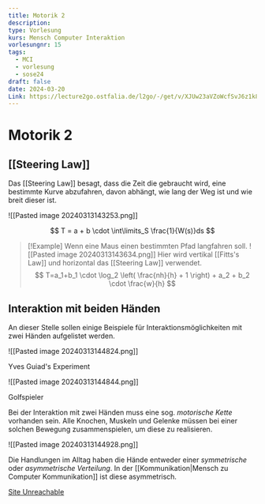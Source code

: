 ```yaml
---
title: Motorik 2
description: 
type: Vorlesung
kurs: Mensch Computer Interaktion
vorlesungnr: 15
tags:
  - MCI
  - vorlesung
  - sose24
draft: false
date: 2024-03-20
Link: https://lecture2go.ostfalia.de/l2go/-/get/v/XJUw23aVZoWcfSvJ6z1k8Qxx
---
```

# Motorik 2

## [[Steering Law]]

Das [[Steering Law]] besagt, dass die Zeit die gebraucht wird, eine bestimmte Kurve abzufahren, davon abhängt, wie lang der Weg ist und wie breit dieser ist.

![[Pasted image 20240313143253.png]]

$$
T = a + b \cdot \int\limits_S \frac{1}{W(s)}ds
$$
>[!Example]
>Wenn eine Maus einen bestimmten Pfad langfahren soll.
>![[Pasted image 20240313143634.png]]
> Hier wird vertikal [[Fitts's Law]] und horizontal das [[Steering Law]] verwendet.
>$$
>T=a_1+b_1 \cdot \log_2 \left( \frac{nh}{h} + 1 \right) + a_2 + b_2 \cdot \frac{w}{h}
>$$

## Interaktion mit beiden Händen

An dieser Stelle sollen einige Beispiele für Interaktionsmöglichkeiten mit zwei Händen aufgelistet werden.

![[Pasted image 20240313144824.png]]

Yves Guiad's Experiment

![[Pasted image 20240313144844.png]]

Golfspieler

Bei der Interaktion mit zwei Händen muss eine sog. *motorische Kette* vorhanden sein. Alle Knochen, Muskeln und Gelenke müssen bei einer solchen Bewegung zusammenspielen, um diese zu realisieren. 

![[Pasted image 20240313144928.png]]

Die Handlungen im Alltag haben die Hände entweder einer *symmetrische* oder *asymmetrische Verteilung*. In der [[Kommunikation|Mensch zu Computer Kommunikation]] ist diese asymmetrisch. 

[Site Unreachable](https://www.youtube.com/watch?v=v8r57M1PRCo)
